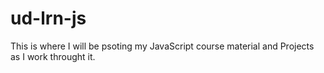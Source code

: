# ud-lrn-js

This is where I will be psoting my JavaScript course material and Projects as  I work throught it.
